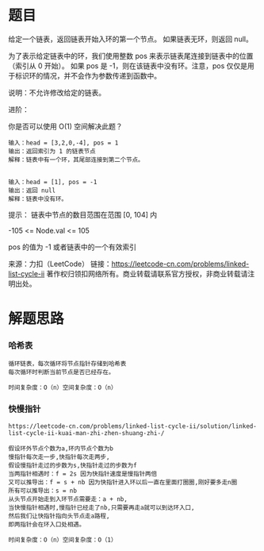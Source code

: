 # 题目
给定一个链表，返回链表开始入环的第一个节点。 如果链表无环，则返回 null。

为了表示给定链表中的环，我们使用整数 pos 来表示链表尾连接到链表中的位置（索引从 0 开始）。 如果 pos 是 -1，则在该链表中没有环。注意，pos 仅仅是用于标识环的情况，并不会作为参数传递到函数中。

说明：不允许修改给定的链表。

进阶：

你是否可以使用 O(1) 空间解决此题？

    输入：head = [3,2,0,-4], pos = 1
    输出：返回索引为 1 的链表节点
    解释：链表中有一个环，其尾部连接到第二个节点。


    输入：head = [1], pos = -1
    输出：返回 null
    解释：链表中没有环。

提示：
链表中节点的数目范围在范围 [0, 104] 内

-105 <= Node.val <= 105

pos 的值为 -1 或者链表中的一个有效索引


来源：力扣（LeetCode）
链接：https://leetcode-cn.com/problems/linked-list-cycle-ii
著作权归领扣网络所有。商业转载请联系官方授权，非商业转载请注明出处。

# 解题思路
### 哈希表
    循环链表，每次循环将节点指针存储到哈希表
    每次循环时判断当前节点是否已经存在。

    时间复杂度：O（n）空间复杂度：O（n）

### 快慢指针
    https://leetcode-cn.com/problems/linked-list-cycle-ii/solution/linked-list-cycle-ii-kuai-man-zhi-zhen-shuang-zhi-/

    假设环外节点个数为a,环内节点个数为b
    慢指针每次走一步,快指针每次走两步,
    假设慢指针走过的步数为s,快指针走过的步数为f
    当两指针相遇时：f = 2s 因为快指针速度是慢指针两倍
    又可以推导出：f = s + nb 因为快指针进入环以后一直在里面打圈圈,刚好要多走n圈
    所有可以推导出：s = nb
    从头节点开始走到入环节点需要走：a + nb,
    当快慢指针相遇时,慢指针已经走了nb,只需要再走a就可以到达环入口,
    然后我们让快指针指向头节点走a路程,
    即两指针会在环入口处相遇。
    
    时间复杂度：O（n）空间复杂度：O（1）